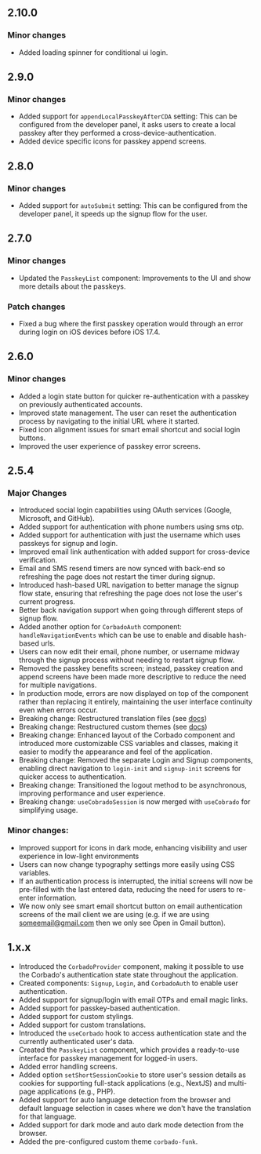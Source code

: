 ## 2.10.0

### Minor changes

- Added loading spinner for conditional ui login.

## 2.9.0

### Minor changes

- Added support for `appendLocalPasskeyAfterCDA` setting: This can be configured from the developer panel, it asks users to create a local passkey after they performed a cross-device-authentication.
- Added device specific icons for passkey append screens.

## 2.8.0

### Minor changes

- Added support for `autoSubmit` setting: This can be configured from the developer panel, it speeds up the signup flow for the user.

## 2.7.0

### Minor changes

- Updated the `PasskeyList` component: Improvements to the UI and show more details about the passkeys.

### Patch changes

- Fixed a bug where the first passkey operation would through an error during login on iOS devices before iOS 17.4.

## 2.6.0

### Minor changes

- Added a login state button for quicker re-authentication with a passkey on previously authenticated accounts.
- Improved state management. The user can reset the authentication process by navigating to the initial URL where it started.
- Fixed icon alignment issues for smart email shortcut and social login buttons.
- Improved the user experience of passkey error screens.

## 2.5.4

### Major Changes

- Introduced social login capabilities using OAuth services (Google, Microsoft, and GitHub).
- Added support for authentication with phone numbers using sms otp.
- Added support for authentication with just the username which uses passkeys for signup and login.
- Improved email link authentication with added support for cross-device verification.
- Email and SMS resend timers are now synced with back-end so refreshing the page does not restart the timer during signup.
- Introduced hash-based URL navigation to better manage the signup flow state, ensuring that refreshing the page does not lose the user's current progress.
- Better back navigation support when going through different steps of signup flow.
- Added another option for `CorbadoAuth` component: `handleNavigationEvents` which can be use to enable and disable hash-based urls.
- Users can now edit their email, phone number, or username midway through the signup process without needing to restart signup flow.
- Removed the passkey benefits screen; instead, passkey creation and append screens have been made more descriptive to reduce the need for multiple navigations.
- In production mode, errors are now displayed on top of the component rather than replacing it entirely, maintaining the user interface continuity even when errors occur.
- Breaking change: Restructured translation files (see [docs](https://docs.corbado.com/frontend-integration/ui-components/customization#1-custom-translations))
- Breaking change: Restructured custom themes (see [docs](https://docs.corbado.com/frontend-integration/ui-components/customization#2-custom-styling))
- Breaking change: Enhanced layout of the Corbado component and introduced more customizable CSS variables and classes, making it easier to modify the appearance and feel of the application.
- Breaking change: Removed the separate Login and Signup components, enabling direct navigation to `login-init` and `signup-init` screens for quicker access to authentication.
- Breaking change: Transitioned the logout method to be asynchronous, improving performance and user experience.
- Breaking change: `useCobradoSession` is now merged with `useCobrado` for simplifying usage.

### Minor changes:

- Improved support for icons in dark mode, enhancing visibility and user experience in low-light environments
- Users can now change typography settings more easily using CSS variables.
- If an authentication process is interrupted, the initial screens will now be pre-filled with the last entered data, reducing the need for users to re-enter information.
- We now only see smart email shortcut button on email authentication screens of the mail client we are using (e.g. if we are using someemail@gmail.com then we only see Open in Gmail button).

## 1.x.x

- Introduced the `CorbadoProvider` component, making it possible to use the Corbado's authentication state state throughout the application.
- Created components: `Signup`, `Login`, and `CorbadoAuth` to enable user authentication.
- Added support for signup/login with email OTPs and email magic links.
- Added support for passkey-based authentication.
- Added support for custom stylings.
- Added support for custom translations.
- Introduced the `useCorbado` hook to access authentication state and the currently authenticated user's data.
- Created the `PasskeyList` component, which provides a ready-to-use interface for passkey management for logged-in users.
- Added error handling screens.
- Added option `setShortSessionCookie` to store user's session details as cookies for supporting full-stack applications (e.g., NextJS) and multi-page applications (e.g., PHP).
- Added support for auto language detection from the browser and default language selection in cases where we don't have the translation for that language.
- Added support for dark mode and auto dark mode detection from the browser.
- Added the pre-configured custom theme `corbado-funk`.
